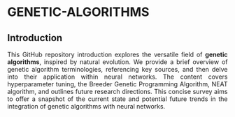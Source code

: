 # GENETIC-ALGORITHMS

## Introduction
<div align = "justify">
This GitHub repository introduction explores the versatile field of <b>genetic algorithms</b>, inspired by natural evolution. We provide a brief overview of genetic algorithm terminologies, referencing key sources, and then delve into their application within neural networks. The content covers hyperparameter tuning, the Breeder Genetic Programming Algorithm, NEAT algorithm, and outlines future research directions. This concise survey aims to offer a snapshot of the current state and potential future trends in the integration of genetic algorithms with neural networks.
</div>
